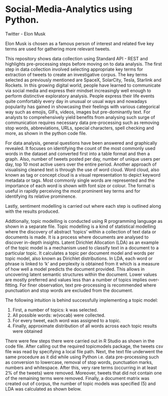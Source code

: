 # Social-Media-Analytics using Python. 

Twitter - Elon Musk

Elon Musk is chosen as a famous person of interest and related five key terms are used for gathering more relevant tweets.

This repository shows data collection using Standard API - REST and highlights pre-processing steps before moving on to data analysis. The first step in data collection involved selecting appropriate key terms for extraction of tweets to create an investigative corpus. The key terms selected as previously mentioned are SpaceX, SolarCity, Tesla, Starlink and Rockets. In this growing digital world, people have learned to communicate via social media and express their mindset increasingly well enough to perform distinctive exploratory analysis. People express their life events quite comfortably every day in unusual or usual ways and nowadays popularity has gained in showcasing their feelings with various categorical way such as emojis, GIFs, videos, images but pre-dominantly text. For analysts to comprehensively yield benefits from analysing such surge of communication requires necessary data pre-processing such as removing stop words, abbreviations, URLs, special characters, spell checking and more, as shown in the python code file. 

For data analysis, general questions have been answered and graphically revealed. It focuses on identifying the count of the most commonly used words in the dataset and converted first into a table format and then a graph. Also, number of tweets posted per day, number of unique users per day, top 10 most active users over the entire period. Another approach of visualising cleaned text is through the use of word cloud. Word cloud, also known as tag or concept cloud is a visual representation to depict keyword metadata or tags. Most commonly single words are represented and the importance of each word is shown with font size or colour. The format is useful in rapidly perceiving the most prominent key terms and for identifying its relative prominence.

Lastly, sentiment modelling is carried out where each step is outlined along with the results produced. 

Addtionally, topic modelling is conducted using R programming language as shown in a separate file. Topic modelling is a kind of statistical modelling where the discovery of abstract ‘topics’ within a collection of text data or documents is made. It is a process where documents are analysed to discover in-depth insights. Latent Dirichlet Allocation (LDA) as an example of the topic model is a mechanism used to classify text in a document to a particular topic. It calculates a topic per document model and words per topic model, also known as Dirichlet distributions. In LDA, each word or phrase is linked to ‘k’ and perplexity is obtained from it which is a measure of how well a model predicts the document provided. This allows in uncovering latent semantic structures within the document. Lower values are mostly preferred and values less than a number of topics implies over-fitting. For finer observation, text pre-processing is recommended where punctuation and stop words are excluded from the document. 

The following intuition is behind successfully implementing a topic model:
1. First, a number of topics: k was selected.
2. All possible words: w(vocab) were collected.
3. For every tweet, each word was assigned to a topic.
4. Finally, approximate distribution of all words across each topic results were obtained

There were few steps there were carried out in R Studio as shown in the code file. After calling out the required topicmodels package, the tweets csv file was read by specifying a local file path. Next, the text file underwent the same procedure as it did while using Python i.e. data pre-processing such as conversion to lowercase, removal of stop words, punctuation marks, numbers and whitespace. After this, very rare terms (occurring in at least 2% of the tweets) were removed. Moreover, tweets that did not contain one of the remaining terms were removed. Finally, a document matrix was created out of corpus, the number of topic models was specified (5) and LDA was calculated as shown below. 

